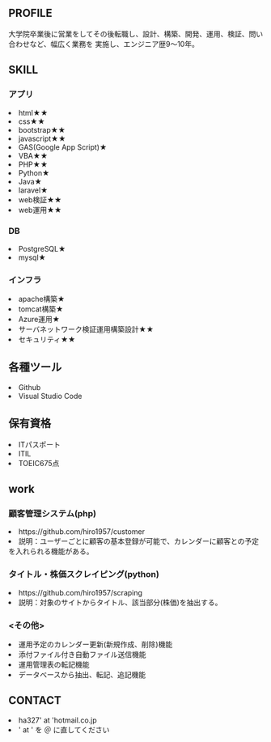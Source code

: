 


<h2>PROFILE</h2>
<p>大学院卒業後に営業をしてその後転職し、設計、構築、開発、運用、検証、問い合わせなど、幅広く業務を
実施し、エンジニア歴9～10年。</p>

<h2>SKILL</h2>

<h3>アプリ</h3>
<li>html★★</li>
<li>css★★</li>
<li>bootstrap★★</li>
<li>javascript★★</li>
<li>GAS(Google App Script)★</li>
<li>VBA★★</li>
<li>PHP★★</li>
<li>Python★</li>
<li>Java★</li>
<li>laravel★</li>
<li>web検証★★</li>
<li>web運用★★</li>

<h3>DB</h3>
<li>PostgreSQL★</li>
<li>mysql★</li>

<h3>インフラ</h3>
<li>apache構築★</li>
<li>tomcat構築★</li>
<li>Azure運用★</li>
<li>サーバネットワーク検証運用構築設計★★</li>
<li>セキュリティ★★</li>

## 各種ツール
<li>Github</li>
<li>Visual Studio Code</li>

<h2>保有資格</h2>
<li>ITパスポート</li>
<li>ITIL</li>
<li>TOEIC675点</li>

<h2>work</h2>
<h3>顧客管理システム(php)</h3>
<li>https://github.com/hiro1957/customer</li>
<li>説明：ユーザーごとに顧客の基本登録が可能で、カレンダーに顧客との予定を入れられる機能がある。</li>
<h3>タイトル・株価スクレイピング(python)</h3>
<li>https://github.com/hiro1957/scraping</li>
<li>説明：対象のサイトからタイトル、該当部分(株価)を抽出する。</li>

<h3><その他></h3>
<li>運用予定のカレンダー更新(新規作成、削除)機能</li>
<li>添付ファイル付き自動ファイル送信機能</li>
<li>運用管理表の転記機能</li>
<li>データベースから抽出、転記、追記機能</li>

<h2>CONTACT</h2>
<li>ha327' at 'hotmail.co.jp</li>
<li>' at ' を ＠ に直してください</li>
